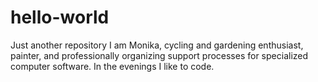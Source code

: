 # hello-world
Just another repository
I am Monika, cycling and gardening enthusiast, painter, and professionally organizing support processes for specialized computer software. In the evenings I like to code.
